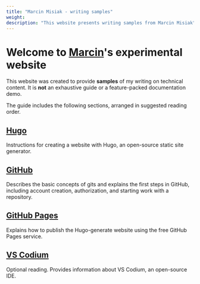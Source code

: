 ```yaml
---
title: "Marcin Misiak - writing samples"
weight:
description: "This website presents writing samples from Marcin Misiak"
---
```

# Welcome to [Marcin](https://www.linkedin.com/in/marcin-misiak-70836aa4/)'s experimental website

This website was created to provide **samples** of my writing on technical content. It is **not** an exhaustive guide or a feature-packed documentation demo.

The guide includes the following sections, arranged in suggested reading order.
## [Hugo](/docs/hugo)
Instructions for creating a website with Hugo, an open-source static site generator.

## [GitHub](/docs/github)
Describes the basic concepts of gits and explains the first steps in GitHub, including account creation, authorization, and starting work with a repository.

## [GitHub Pages](/docs/deploy)
Explains how to publish the Hugo-generate website using the free GitHub Pages service.

## [VS Codium](/docs/vscodium)
Optional reading. Provides information about VS Codium, an open-source IDE.